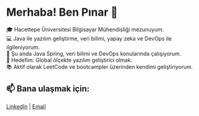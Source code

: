 # Merhaba! Ben Pınar 👋

🎓 Hacettepe Üniversitesi Bilgisayar Mühendisliği mezunuyum.  
💻 Java ile yazılım geliştirme, veri bilimi, yapay zeka ve DevOps ile ilgileniyorum.  
🌱 Şu anda Java Spring, veri bilimi ve DevOps konularında çalışıyorum.  
🎯 Hedefim: Global ölçekte yazılım geliştirici olmak.  
📚 Aktif olarak LeetCode ve bootcampler üzerinden kendimi geliştiriyorum.


## 📫 Bana ulaşmak için:
[LinkedIn](https://www.linkedin.com/in/p%C4%B1nar-konuk/) | [Email](mailto:pinarkonuk00@hotmail.com)
